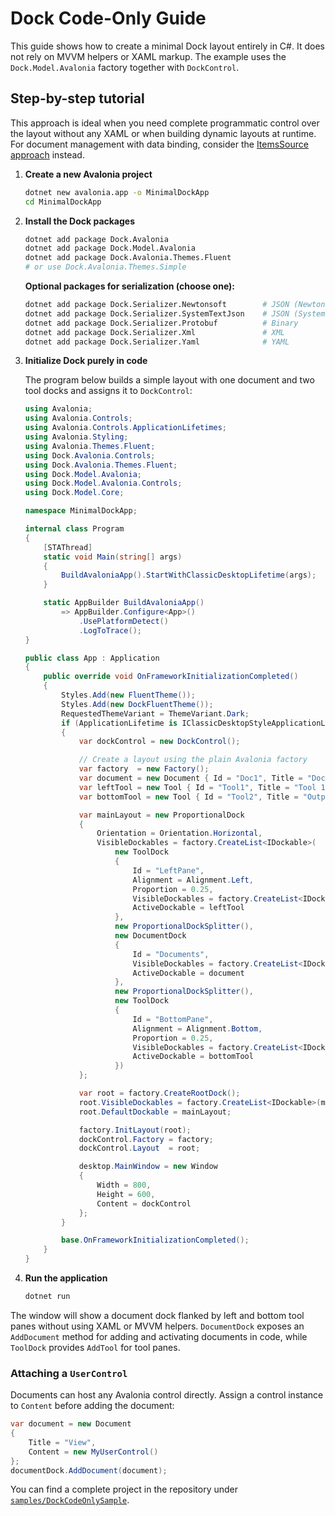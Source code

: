 # Dock Code-Only Guide

This guide shows how to create a minimal Dock layout entirely in C#. It does not rely on MVVM helpers or XAML markup. The example uses the `Dock.Model.Avalonia` factory together with `DockControl`.

## Step-by-step tutorial

This approach is ideal when you need complete programmatic control over the layout without any XAML or when building dynamic layouts at runtime. For document management with data binding, consider the [ItemsSource approach](dock-itemssource.md) instead.

1. **Create a new Avalonia project**

   ```bash
   dotnet new avalonia.app -o MinimalDockApp
   cd MinimalDockApp
   ```

2. **Install the Dock packages**

   ```bash
   dotnet add package Dock.Avalonia
   dotnet add package Dock.Model.Avalonia
   dotnet add package Dock.Avalonia.Themes.Fluent
   # or use Dock.Avalonia.Themes.Simple
   ```

   **Optional packages for serialization (choose one):**
   ```bash
   dotnet add package Dock.Serializer.Newtonsoft        # JSON (Newtonsoft.Json)
   dotnet add package Dock.Serializer.SystemTextJson    # JSON (System.Text.Json)
   dotnet add package Dock.Serializer.Protobuf          # Binary
   dotnet add package Dock.Serializer.Xml               # XML
   dotnet add package Dock.Serializer.Yaml              # YAML
   ```

3. **Initialize Dock purely in code**

   The program below builds a simple layout with one document and two tool docks and assigns it to `DockControl`:

   ```csharp
   using Avalonia;
   using Avalonia.Controls;
   using Avalonia.Controls.ApplicationLifetimes;
   using Avalonia.Styling;
   using Avalonia.Themes.Fluent;
   using Dock.Avalonia.Controls;
   using Dock.Avalonia.Themes.Fluent;
   using Dock.Model.Avalonia;
   using Dock.Model.Avalonia.Controls;
   using Dock.Model.Core;

   namespace MinimalDockApp;

   internal class Program
   {
       [STAThread]
       static void Main(string[] args)
       {
           BuildAvaloniaApp().StartWithClassicDesktopLifetime(args);
       }

       static AppBuilder BuildAvaloniaApp()
           => AppBuilder.Configure<App>()
               .UsePlatformDetect()
               .LogToTrace();
   }

   public class App : Application
   {
       public override void OnFrameworkInitializationCompleted()
       {
           Styles.Add(new FluentTheme());
           Styles.Add(new DockFluentTheme());
           RequestedThemeVariant = ThemeVariant.Dark;
           if (ApplicationLifetime is IClassicDesktopStyleApplicationLifetime desktop)
           {
               var dockControl = new DockControl();

               // Create a layout using the plain Avalonia factory
               var factory  = new Factory();
               var document = new Document { Id = "Doc1", Title = "Document" };
               var leftTool = new Tool { Id = "Tool1", Title = "Tool 1" };
               var bottomTool = new Tool { Id = "Tool2", Title = "Output" };

               var mainLayout = new ProportionalDock
               {
                   Orientation = Orientation.Horizontal,
                   VisibleDockables = factory.CreateList<IDockable>(
                       new ToolDock
                       {
                           Id = "LeftPane",
                           Alignment = Alignment.Left,
                           Proportion = 0.25,
                           VisibleDockables = factory.CreateList<IDockable>(leftTool),
                           ActiveDockable = leftTool
                       },
                       new ProportionalDockSplitter(),
                       new DocumentDock
                       {
                           Id = "Documents",
                           VisibleDockables = factory.CreateList<IDockable>(document),
                           ActiveDockable = document
                       },
                       new ProportionalDockSplitter(),
                       new ToolDock
                       {
                           Id = "BottomPane",
                           Alignment = Alignment.Bottom,
                           Proportion = 0.25,
                           VisibleDockables = factory.CreateList<IDockable>(bottomTool),
                           ActiveDockable = bottomTool
                       })
               };

               var root = factory.CreateRootDock();
               root.VisibleDockables = factory.CreateList<IDockable>(mainLayout);
               root.DefaultDockable = mainLayout;

               factory.InitLayout(root);
               dockControl.Factory = factory;
               dockControl.Layout  = root;

               desktop.MainWindow = new Window
               {
                   Width = 800,
                   Height = 600,
                   Content = dockControl
               };
           }

           base.OnFrameworkInitializationCompleted();
       }
   }
   ```

4. **Run the application**

   ```bash
   dotnet run
   ```

The window will show a document dock flanked by left and bottom tool panes without using XAML or MVVM helpers.
`DocumentDock` exposes an `AddDocument` method for adding and activating documents in code, while `ToolDock` provides `AddTool` for tool panes.

### Attaching a `UserControl`

Documents can host any Avalonia control directly. Assign a control instance to
`Content` before adding the document:

```csharp
var document = new Document
{
    Title = "View",
    Content = new MyUserControl()
};
documentDock.AddDocument(document);
```

You can find a complete project in the repository under
[`samples/DockCodeOnlySample`](../samples/DockCodeOnlySample).
